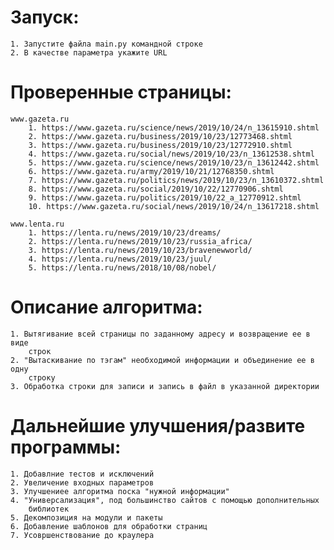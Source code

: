 # Запуск:
    1. Запустите файла main.py командной строке
    2. В качестве параметра укажите URL


# Проверенные страницы:
    www.gazeta.ru
        1. https://www.gazeta.ru/science/news/2019/10/24/n_13615910.shtml
        2. https://www.gazeta.ru/business/2019/10/23/12773468.shtml
        3. https://www.gazeta.ru/business/2019/10/23/12772910.shtml
        4. https://www.gazeta.ru/social/news/2019/10/23/n_13612538.shtml
        5. https://www.gazeta.ru/science/news/2019/10/23/n_13612442.shtml
        6. https://www.gazeta.ru/army/2019/10/21/12768350.shtml
        7. https://www.gazeta.ru/politics/news/2019/10/23/n_13610372.shtml
        8. https://www.gazeta.ru/social/2019/10/22/12770906.shtml
        9. https://www.gazeta.ru/politics/2019/10/22_a_12770912.shtml
        10. https://www.gazeta.ru/social/news/2019/10/24/n_13617218.shtml

    www.lenta.ru
        1. https://lenta.ru/news/2019/10/23/dreams/
        2. https://lenta.ru/news/2019/10/23/russia_africa/
        3. https://lenta.ru/news/2019/10/23/bravenewworld/
        4. https://lenta.ru/news/2019/10/23/juul/
        5. https://lenta.ru/news/2018/10/08/nobel/

# Описание алгоритма:
    1. Вытягивание всей страницы по заданному адресу и возвращение ее в виде
        строк
    2. "Вытаскивание по тэгам" необходимой информации и объединение ее в одну
        строку
    3. Обработка строки для записи и запись в файл в указанной директории

# Дальнейшие улучшения/развите программы:
    1. Добавлние тестов и исключений    
    2. Увеличение входных параметров
    3. Улучшениее алгоритма поска "нужной информации"
    4. "Универсализация", под большинство сайтов с помощью дополнительных
        библиотек
    5. Декомпозиция на модули и пакеты
    6. Добавление шаблонов для обработки страниц
    7. Усовршенствование до краулера